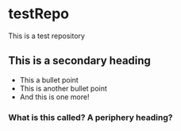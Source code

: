 # testRepo
This is a test repository

## This is a secondary heading

* This a bullet point
* This is another bullet point
* And this is one more!


### What is this called? A periphery heading?
